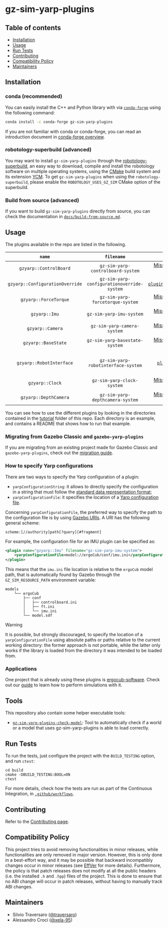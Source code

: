 # gz-sim-yarp-plugins

## Table of contents

- [Installation](#installation)
- [Usage](#usage)
- [Run Tests](#run-tests)
- [Contributing](#contributing)
- [Compatibility Policy](#compatibility-policy)
- [Maintainers](#maintainers)

## Installation

### conda (recommended)

You can easily install the C++ and Python library with via [`conda-forge`](https://conda-forge.org) using the following command:

```bash
conda install -c conda-forge gz-sim-yarp-plugins
```

If you are not familiar with conda or conda-forge, you can read an introduction document in [conda-forge overview](https://github.com/robotology/robotology-superbuild/blob/master/doc/conda-forge.md#conda-forge-overview).

### robotology-superbuild (advanced)

You may want to install `gz-sim-yarp-plugins` through the [robotology-superbuild](https://github.com/robotology/robotology-superbuild), an easy way to download, compile and install the robotology software on multiple operating systems, using the [CMake](https://www.cmake.org) build system and its extension [YCM](http://robotology.github.io/ycm). To get `gz-sim-yarp-plugins` when using the `robotology-superbuild`, please enable the `ROBOTOLOGY_USES_GZ_SIM` CMake option of the superbuild.

### Build from source (advanced)

If you want to build `gz-sim-yarp-plugins` directly from source, you can check the documentation in [`docs/build-from-source.md`](docs/build-from-source.md).

## Usage

The plugins available in the repo are listed in the following.

|  `name` |  `filename` |   Documentation | Example |
|:-------------:|:-----------------:|:---------------------:|:---------------:|
| `gzyarp::ControlBoard` | `gz-sim-yarp-controlboard-system` | [Missing. If you need it please open an issue.](https://github.com/robotology/gz-sim-yarp-plugins/issues/new)  | [`tutorial/single_pendulum`](./tutorial/single_pendulum) |
| `gzyarp::ConfigurationOverride` | `gz-sim-yarp-configurationoverride-system` |  [`plugins/configurationoverride/README.md`](./plugins/configurationoverride/README.md) | [`tutorial/single_pendulum`](./tutorial/single_pendulum) |
| `gzyarp::ForceTorque` | `gz-sim-yarp-forcetorque-system` | [Missing. If you need it please open an issue.](https://github.com/robotology/gz-sim-yarp-plugins/issues/new)  | [`tutorial/forcetorque`](./tutorial/forcetorque) |
| `gzyarp::Imu` | `gz-sim-yarp-imu-system` | [Missing. If you need it please open an issue.](https://github.com/robotology/gz-sim-yarp-plugins/issues/new)  | [`tutorial/forcetorque`](./tutorial/imu) |
| `gzyarp::Camera` | `gz-sim-yarp-camera-system` | [Missing. If you need it please open an issue.](https://github.com/robotology/gz-sim-yarp-plugins/issues/new)  | [`tutorial/camera`](./tutorial/camera) |
| `gzyarp::BaseState` | `gz-sim-yarp-basestate-system` | [Missing. If you need it please open an issue.](https://github.com/robotology/gz-sim-yarp-plugins/issues/new)  | [`tutorial/basestate`](./tutorial/basestate) |
| `gzyarp::RobotInterface` | `gz-sim-yarp-robotinterface-system` | [`plugins/robotinterface/README.md`](./plugins/robotinterface/README.md) | All tutorials in [`tutorial`](./tutorial) make use of the `gzyarp::RobotInterface` plugin. |
| `gzyarp::Clock` | `gz-sim-yarp-clock-system` | [Missing. If you need it please open an issue.](https://github.com/robotology/gz-sim-yarp-plugins/issues/new)  | [`tutorial/clock`](./tutorial/clock) |
| `gzyarp::DepthCamera` | `gz-sim-yarp-depthcamera-system` | [Missing. If you need it please open an issue.](https://github.com/robotology/gz-sim-yarp-plugins/issues/new)  | [`tutorial/depthcamera`](./tutorial/depthcamera) |



You can see how to use the different plugins by looking in the directories contained in the [tutorial](tutorial/) folder of this repo. Each directory is an example, and contains a README that shows how to run that example.

### Migrating from Gazebo Classic and `gazebo-yarp-plugins`

If you are migrating from an existing project made for Gazebo Classic and `gazebo-yarp-plugins`, check out the [migration guide](docs/how-to-migrate-from-gazebo-classic.md).

### How to specify Yarp configurations

There are two ways to specify the Yarp configuration of a plugin:

- `yarpConfigurationString`: it allows to directly specify the configuration in a string that must follow the [standard data representation format](https://www.yarp.it/latest/data_rep.html);
- `yarpConfigurationFile`: it specifies the location of a [Yarp configuration file](https://www.yarp.it/latest/yarp_config_files.html).

Concerning `yarpConfigurationFile`, the preferred way to specify the path to the configuration file is by using [Gazebo URIs](https://gazebosim.org/api/common/6/classgz_1_1common_1_1URI.html). A URI has the following general scheme:

```
scheme:[//authority]path[?query][#fragment]
```

For example, the configuration file for an IMU plugin can be specified as:

```xml
<plugin name="gzyarp::Imu" filename="gz-sim-yarp-imu-system">
    <yarpConfigurationFile>model://ergoCub/conf/imu.ini</yarpConfigurationFile>
</plugin>
```

This means that the `imu.ini` file location is relative to the `ergoCub` model path, that is automatically found by Gazebo through the `GZ_SIM_RESOURCE_PATH` environment variable:

```
models
    └── ergoCub
        ├── conf
        │   ├── controlboard.ini
        │   ├── ft.ini
        │   └── imu.ini
        └── model.sdf
```

> [!WARNING]
> It is possible, but strongly discouraged, to specify the location of a `yarpConfigurationFile` using absolute paths or paths relative to the current working directory: the former approach is not portable, while the latter only works if the library is loaded from the directory it was intended to be loaded from.

### Applications

One project that is already using these plugins is [ergocub-software](https://github.com/icub-tech-iit/ergocub-software). Check out our [guide](docs/how-to-use-plugins-with-ergoCub.md) to learn how to perform simulations with it.

## Tools

This repository also contain some helper executable tools:
* [`gz-sim-yarp-plugins-check-model`](./tools/gz-sim-yarp-plugins-check-model/README.md): Tool to automatically check if a world or a model that uses gz-sim-yarp-plugins is able to load correctly.

## Run Tests

To run the tests, just configure the project with the `BUILD_TESTING` option, and run `ctest`:

~~~
cd build
cmake -DBUILD_TESTING:BOOL=ON
ctest
~~~

For more details, check how the tests are run as part of the Continuous Integration, in [`.github/workflows`](.github/workflows).

## Contributing

Refer to the [Contributing page](CONTRIBUTING.md).

## Compatibility Policy

This project tries to avoid removing functionalities in minor releases, while functionalities are only removed in major version. However, this is only done in a best-effort way, and it may be possible that backward incompatibly changes occur in minor releases (see [EffVer](https://jacobtomlinson.dev/effver/) for more details). Furthermore, the policy is that patch releases does not modify at all the public headers (i.e. the installed `.h` and `.hpp`) files of the project. This is done to ensure that no ABI change will occur in patch releases, without having to manually track ABI changes.
 
## Maintainers

- Silvio Traversaro ([@traversaro](https://github.com/traversaro))
- Alessandro Croci ([@xela-95](https://github.com/xela-95))
